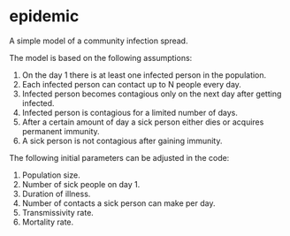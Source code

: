 # epidemic
A simple model of a community infection spread.

The model is based on the following assumptions:
1. On the day 1 there is at least one infected person in the population.
2. Each infected person can contact up to N people every day.
3. Infected person becomes contagious only on the next day after getting infected.
4. Infected person is contagious for a limited number of days.
5. After a certain amount of day a sick person either dies or acquires permanent immunity.
6. A sick person is not contagious after gaining immunity.

The following initial parameters can be adjusted in the code:
1. Population size.
2. Number of sick people on day 1.
3. Duration of illness.
3. Number of contacts a sick person can make per day.
4. Transmissivity rate.
5. Mortality rate.
